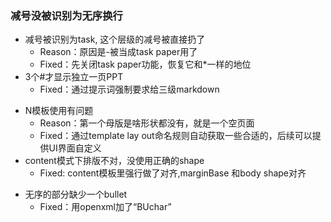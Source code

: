 

### 减号没被识别为无序换行
- 减号被识别为task, 这个层级的减号被直接扔了
    - Reason：原因是-被当成task paper用了
    - Fixed：先关闭task paper功能，恢复它和*一样的地位
- 3个#才显示独立一页PPT
    - Fixed：通过提示词强制要求给三级markdown
* N模板使用有问题
    - Reason：第一个母版是啥形状都没有，就是一个空页面
    - Fixed：通过template lay out命名规则自动获取一些合适的，后续可以提供UI界面自定义
* content模式下排版不对，没使用正确的shape
    - Fixed: content模板里强行做了对齐,marginBase 和body shape对齐
- 无序的部分缺少一个bullet
    - Fixed：用openxml加了“BUchar”